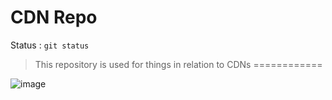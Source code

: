 **CDN Repo**
============
Status : `git status`

> This repository is used for things in relation to CDNs
============

![image](https://github.com/user-attachments/assets/8b2a02dc-6457-4358-a37f-12137e035c1d)
